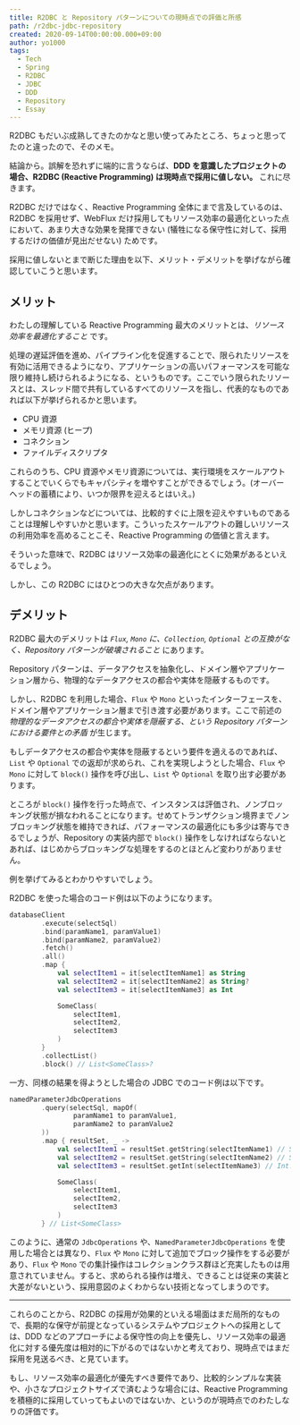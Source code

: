 ```yaml
---
title: R2DBC と Repository パターンについての現時点での評価と所感
path: /r2dbc-jdbc-repository
created: 2020-09-14T00:00:00.000+09:00
author: yo1000
tags:
  - Tech
  - Spring
  - R2DBC
  - JDBC
  - DDD
  - Repository
  - Essay
---
```


R2DBC もだいぶ成熟してきたのかなと思い使ってみたところ、ちょっと思ってたのと違ったので、そのメモ。

結論から。誤解を恐れずに端的に言うならば、**DDD を意識したプロジェクトの場合、R2DBC (Reactive Programming) は現時点で採用に値しない。** これに尽きます。

R2DBC だけではなく、Reactive Programming 全体にまで言及しているのは、R2DBC を採用せず、WebFlux だけ採用してもリソース効率の最適化といった点において、あまり大きな効果を発揮できない (犠牲になる保守性に対して、採用するだけの価値が見出だせない) ためです。

採用に値しないとまで断じた理由を以下、メリット・デメリットを挙げながら確認していこうと思います。

## メリット
わたしの理解している Reactive Programming 最大のメリットとは、_リソース効率を最適化すること_ です。

処理の遅延評価を進め、パイプライン化を促進することで、限られたリソースを有効に活用できるようになり、アプリケーションの高いパフォーマンスを可能な限り維持し続けられるようになる、というものです。ここでいう限られたリソースとは、スレッド間で共有しているすべてのリソースを指し、代表的なものであれば以下が挙げられるかと思います。

- CPU 資源
- メモリ資源 (ヒープ)
- コネクション
- ファイルディスクリプタ

これらのうち、CPU 資源やメモリ資源については、実行環境をスケールアウトすることでいくらでもキャパシティを増やすことができるでしょう。(オーバーヘッドの蓄積により、いつか限界を迎えるとはいえ。)

しかしコネクションなどについては、比較的すぐに上限を迎えやすいものであることは理解しやすいかと思います。こういったスケールアウトの難しいリソースの利用効率を高めることこそ、Reactive Programming の価値と言えます。

そういった意味で、R2DBC はリソース効率の最適化にとくに効果があるといえるでしょう。

しかし、この R2DBC にはひとつの大きな欠点があります。

## デメリット
R2DBC 最大のデメリットは _`Flux`, `Mono` に、`Collection`, `Optional` との互換がなく、Repository パターンが破壊されること_ にあります。

Repository パターンは、データアクセスを抽象化し、ドメイン層やアプリケーション層から、物理的なデータアクセスの都合や実体を隠蔽するものです。

しかし、R2DBC を利用した場合、`Flux` や `Mono` といったインターフェースを、ドメイン層やアプリケーション層まで引き渡す必要があります。ここで前述の _物理的なデータアクセスの都合や実体を隠蔽する、という Repository パターンにおける要件との矛盾_ が生じます。

もしデータアクセスの都合や実体を隠蔽するという要件を適えるのであれば、`List` や `Optional` での返却が求められ、これを実現しようとした場合、`Flux` や `Mono` に対して `block()` 操作を呼び出し、`List` や `Optional` を取り出す必要があります。

ところが `block()` 操作を行った時点で、インスタンスは評価され、ノンブロッキング状態が損なわれることになります。せめてトランザクション境界までノンブロッキング状態を維持できれば、パフォーマンスの最適化にも多少は寄与できるでしょうが、Repository の実装内部で `block()` 操作をしなければならないとあれば、はじめからブロッキングな処理をするのとほとんど変わりがありません。

例を挙げてみるとわかりやすいでしょう。

R2DBC を使った場合のコード例は以下のようになります。

```kotlin
databaseClient
        .execute(selectSql)
        .bind(paramName1, paramValue1)
        .bind(paramName2, paramValue2)
        .fetch()
        .all()
        .map {
            val selectItem1 = it[selectItemName1] as String
            val selectItem2 = it[selectItemName2] as String?
            val selectItem3 = it[selectItemName3] as Int

            SomeClass(
                selectItem1,
                selectItem2,
                selectItem3
            )
        }
        .collectList()
        .block() // List<SomeClass>?
```

一方、同様の結果を得ようとした場合の JDBC でのコード例は以下です。

```kotlin
namedParameterJdbcOperations
        .query(selectSql, mapOf(
                paramName1 to paramValue1,
                paramName2 to paramValue2
        ))
        .map { resultSet, _ ->
            val selectItem1 = resultSet.getString(selectItemName1) // String!
            val selectItem2 = resultSet.getString(selectItemName2) // String!
            val selectItem3 = resultSet.getInt(selectItemName3) // Int!

            SomeClass(
                selectItem1,
                selectItem2,
                selectItem3
            )
        } // List<SomeClass>
```

このように、通常の `JdbcOperations` や、`NamedParameterJdbcOperations` を使用した場合とは異なり、`Flux` や `Mono` に対して追加でブロック操作をする必要があり、`Flux` や `Mono` での集計操作はコレクションクラス群ほど充実したものは用意されていません。すると、求められる操作は増え、できることは従来の実装と大差がないという、採用意図のよくわからない技術となってしまうのです。

----

これらのことから、R2DBC の採用が効果的といえる場面はまだ局所的なもので、長期的な保守が前提となっているシステムやプロジェクトへの採用としては、DDD などのアプローチによる保守性の向上を優先し、リソース効率の最適化に対する優先度は相対的に下がるのではないかと考えており、現時点ではまだ採用を見送るべき、と見ています。

もし、リソース効率の最適化が優先すべき要件であり、比較的シンプルな実装や、小さなプロジェクトサイズで済むような場合には、Reactive Programming を積極的に採用していってもよいのではないか、というのが現時点でのわたしなりの評価です。
